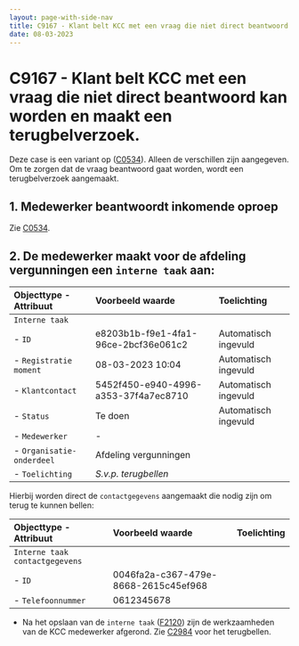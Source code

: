 ```yaml
---
layout: page-with-side-nav
title: C9167 - Klant belt KCC met een vraag die niet direct beantwoord kan worden en maakt een terugbelverzoek.
date: 08-03-2023
---
```


# C9167 - Klant belt KCC met een vraag die niet direct beantwoord kan worden en maakt een terugbelverzoek.

Deze case is een variant op ([C0534](./0534.md)). Alleen de verschillen zijn aangegeven.
Om te zorgen dat de vraag beantwoord gaat worden, wordt een terugbelverzoek aangemaakt.

## 1. Medewerker beantwoordt inkomende oproep

Zie [C0534](./0534.md).

## 2. De medewerker maakt voor de afdeling vergunningen een `interne taak` aan:

| Objecttype - Attribuut | Voorbeeld waarde | Toelichting |
| :----------- | :----------- | :----------- |
| `Interne taak` | | |
| - `ID` | e8203b1b-f9e1-4fa1-96ce-2bcf36e061c2 | Automatisch ingevuld |
| - `Registratie moment` | 08-03-2023 10:04 | Automatisch ingevuld |
| - `Klantcontact` | 5452f450-e940-4996-a353-37f4a7ec8710 | Automatisch ingevuld |
| - `Status` | Te doen | Automatisch ingevuld | 
| - `Medewerker` | - |  |
| - `Organisatie-onderdeel` | Afdeling vergunningen |  |
| - `Toelichting` | _S.v.p. terugbellen_ | |

Hierbij worden direct de `contactgegevens` aangemaakt die nodig zijn om terug te kunnen bellen:

| Objecttype - Attribuut | Voorbeeld waarde | Toelichting |
| :----------- | :----------- | :----------- |
| `Interne taak contactgegevens` | | |
| - `ID` | 0046fa2a-c367-479e-8668-2615c45ef968 |
| - `Telefoonnummer` | 0612345678 | |

- Na het opslaan van de `interne taak` ([F2120](./2120.md)) zijn de werkzaamheden van de KCC medewerker afgerond. Zie [C2984](./2984.md) voor het terugbellen.
